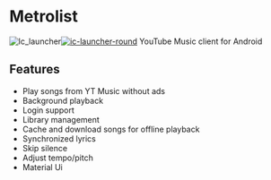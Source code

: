 # Metrolist

<img src="https://i.ibb.co/JpKFv9H/Ic-launcher.png" alt="Ic_launcher" border="0"></a><a href="https://imgbb.com/"><img src="https://i.ibb.co/tsmyBRg/ic-launcher-round.png" alt="ic-launcher-round" border="0"></a>
YouTube Music client for Android

## Features

- Play songs from YT Music without ads
- Background playback
- Login support
- Library management
- Cache and download songs for offline playback
- Synchronized lyrics
- Skip silence
- Adjust tempo/pitch
- Material Ui
